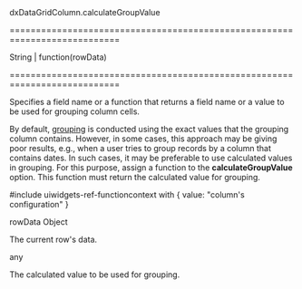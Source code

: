 <!--id-->dxDataGridColumn.calculateGroupValue<!--/id-->
===========================================================================
<!--type-->String | function(rowData)<!--/type-->
===========================================================================

<!--shortDescription-->
Specifies a field name or a function that returns a field name or a value to be used for grouping column cells.
<!--/shortDescription-->

<!--fullDescription-->
By default, [grouping](/Documentation/Guide/Widgets/DataGrid/Grouping/) is conducted using the exact values that the grouping column contains. However, in some cases, this approach may be giving poor results, e.g., when a user tries to group records by a column that contains dates. In such cases, it may be preferable to use calculated values in grouping. For this purpose, assign a function to the **calculateGroupValue** option. This function must return the calculated value for grouping.

#include uiwidgets-ref-functioncontext with { 
    value: "column's configuration"
}
<!--/fullDescription-->
<!--typeFunctionParamName1-->rowData<!--/typeFunctionParamName1-->
<!--typeFunctionParamType1-->Object<!--/typeFunctionParamType1-->
<!--typeFunctionParamDescription1-->
The current row's data.
<!--/typeFunctionParamDescription1-->

<!--typeFunctionReturnType-->any<!--/typeFunctionReturnType-->
<!--typeFunctionReturnDescription-->
The calculated value to be used for grouping.
<!--/typeFunctionReturnDescription-->